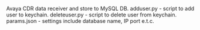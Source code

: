 Avaya CDR data receiver and store to MySQL DB.
adduser.py - script to add user to keychain.
deleteuser.py - script to delete user from keychain.
params.json - settings include database name, IP port e.t.c.